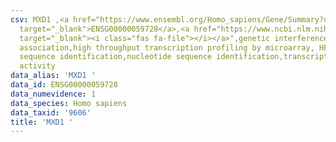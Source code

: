 ```yaml
---
csv: MXD1 ,<a href="https://www.ensembl.org/Homo_sapiens/Gene/Summary?db=core;g=ENSG00000059728"
  target="_blank">ENSG00000059728</a>,<a href="https://www.ncbi.nlm.nih.gov/pubmed/28369544"
  target="_blank"><i class="fas fa-file"></i></a>",genetic interference,functional
  association,high throughput transcription profiling by microarray, HF73 cells,nucleotide
  sequence identification,nucleotide sequence identification,transcriptional regulation,down-regulates
  activity
data_alias: 'MXD1 '
data_id: ENSG00000059728
data_numevidence: 1
data_species: Homo sapiens
data_taxid: '9606'
title: 'MXD1 '
---
```

